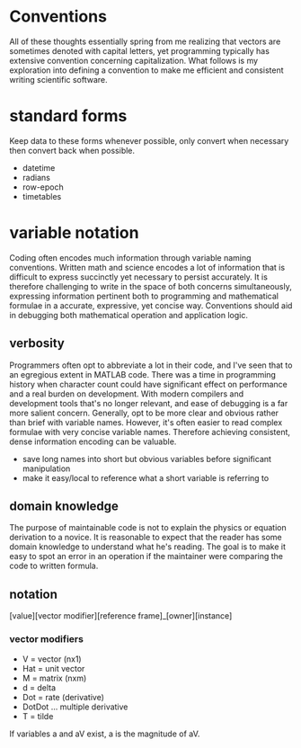 Conventions
===

All of these thoughts essentially spring from me realizing that vectors are sometimes denoted with capital letters, yet programming typically has extensive convention concerning capitalization. What follows is my exploration into defining a convention to make me efficient and consistent writing scientific software.

# standard forms
Keep data to these forms whenever possible, only convert when necessary then convert back when possible.
* datetime
* radians
* row-epoch
* timetables

# variable notation
Coding often encodes much information through variable naming conventions. Written math and science encodes a lot of information that is difficult to express succinctly yet necessary to persist accurately. It is therefore challenging to write in the space of both concerns simultaneously, expressing information pertinent both to programming and mathematical formulae in a accurate, expressive, yet concise way. Conventions should aid in debugging both mathematical operation and application logic.

## verbosity
Programmers often opt to abbreviate a lot in their code, and I've seen that to an egregious extent in MATLAB code. There was a time in programming history when character count could have significant effect on performance and a real burden on development. With modern compilers and development tools that's no longer relevant, and ease of debugging is a far more salient concern. Generally, opt to be more clear and obvious rather than brief with variable names.
However, it's often easier to read complex formulae with very concise variable names. Therefore achieving consistent, dense information encoding can be valuable.
* save long names into short but obvious variables before significant manipulation
* make it easy/local to reference what a short variable is referring to

## domain knowledge
The purpose of maintainable code is not to explain the physics or equation derivation to a novice. It is reasonable to expect that the reader has some domain knowledge to understand what he's reading. The goal is to make it easy to spot an error in an operation if the maintainer were comparing the code to written formula.

## notation
[value][vector modifier][reference frame]_[owner][instance]

### vector modifiers
* V = vector (nx1)
* Hat = unit vector
* M = matrix (nxm)
* d = delta
* Dot = rate (derivative)
* DotDot ... multiple derivative
* T = tilde

If variables a and aV exist, a is the magnitude of aV.